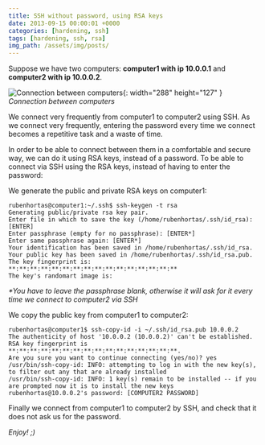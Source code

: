 ```yaml
---
title: SSH without password, using RSA keys
date: 2013-09-15 00:00:01 +0000
categories: [hardening, ssh]
tags: [hardening, ssh, rsa]
img_path: /assets/img/posts/
---
```


Suppose we have two computers: **computer1 with ip 10.0.0.1** and **computer2 with ip 10.0.0.2**.

![Connection between computers](sshrsa.png){: width="288" height="127" }
_Connection between computers_

We connect very frequently from computer1 to computer2 using SSH.
As we connect very frequently, entering the password every time we connect becomes a repetitive task and a waste of time.

In order to be able to connect between them in a comfortable and secure way, we can do it using RSA keys, instead of a password.
To be able to connect via SSH using the RSA keys, instead of having to enter the password:

We generate the public and private RSA keys on computer1:

```console
rubenhortas@computer1:~/.ssh$ ssh-keygen -t rsa
Generating public/private rsa key pair.
Enter file in which to save the key (/home/rubenhortas/.ssh/id_rsa): [ENTER]
Enter passphrase (empty for no passphrase): [ENTER*]
Enter same passphrase again: [ENTER*]
Your identification has been saved in /home/rubenhortas/.ssh/id_rsa.
Your public key has been saved in /home/rubenhortas/.ssh/id_rsa.pub.
The key fingerprint is:
**:**:**:**:**:**:**:**:**:**:**:**:**:**:**:**
The key's randomart image is: 
```

_*You have to leave the passphrase blank, otherwise it will ask for it every time we connect to computer2 via SSH_

We copy the public key from computer1 to computer2:

```console
rubenhortas@computer1$ ssh-copy-id -i ~/.ssh/id_rsa.pub 10.0.0.2
The authenticity of host '10.0.0.2 (10.0.0.2)' can't be established.
RSA key fingerprint is **:**:**:**:**:**:**:**:**:**:**:**:**:**:**:**.
Are you sure you want to continue connecting (yes/no)? yes
/usr/bin/ssh-copy-id: INFO: attempting to log in with the new key(s), to filter out any that are already installed
/usr/bin/ssh-copy-id: INFO: 1 key(s) remain to be installed -- if you are prompted now it is to install the new keys
rubenhortas@10.0.0.2's password: [COMPUTER2 PASSWORD]
```

Finally we connect from computer1 to computer2 by SSH, and check that it does not ask us for the password.

_Enjoy! ;)_